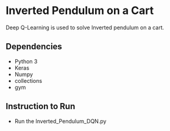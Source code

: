 # Inverted Pendulum on a Cart
  Deep Q-Learning is used to solve Inverted pendulum on a cart.

## Dependencies
* Python 3
* Keras
* Numpy
* collections
* gym

## Instruction to Run
* Run the Inverted_Pendulum_DQN.py
